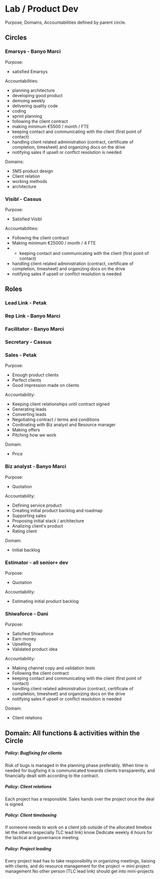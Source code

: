 # Lab / Product Dev
Purpose, Domains, Accountabilities defined by parent circle.

## Circles

### Emarsys - Banyo Marci
Purpose:
- satisfied Emarsys

Accountabilities:
- planning architecture
- developing good product
- demoing weekly
- delivering quality code
- coding
- sprint planning
- following the client contract
- making minimum €5500 / month / FTE
- keeping contact and communicating with the client (first point of contact)
- handling client related administration (contract, certificate of completion, timesheet) and organizing docs on the drive
- notifying sales if upsell or conflict resolution is needed

Domains:
- SMS product design
- Client relation
- working methods
- architecture


### Visibl - Cassus
Purpose:
 - Satisfied Visibl

Accountabilities:
- Following the client contract
- Making minimum €25000 / month / 4 FTE
- - keeping contact and communicating with the client (first point of contact)
- handling client related administration (contract, certificate of completion, timesheet) and organizing docs on the drive
- notifying sales if upsell or conflict resolution is needed

## Roles

### Lead Link - Petak
### Rep Link - Banyo Marci
### Facilitator - Banyo Marci
### Secretary - Cassus

### Sales - Petak

Purpose:
 - Enough product clients
 - Perfect clients
 - Good impression made on clients

Accountability:
 - Keeping client relationships until contract signed
 - Generating leads
 - Converting leads
 - Negotiating contract / terms and conditions
 - Cordinating with Biz analyst and Resource manager
 - Making offers
 - Pitching how we work

Domain:
 - Price

### Biz analyst - Banyo Marci
Purpose:
 - Quotation

Accountability:
 - Defining service product
 - Creating initial product backlog and roadmap
 - Supporting sales
 - Proposing initial stack / architecture
 - Analizing client's product
 - Rating client

Domain:
 - Initial backlog

### Estimator - all senior+ dev

Purpose:
 - Quotation

Accountability:
 - Estimating initial product backlog

### Shiwaforce - Dani

Purpose:
 - Satisfied Shiwaforce
 - Earn money
 - Upselling
 - Validated product idea


Accountability:
 - Making channel copy and validation tests
 - Following the client contract
 - keeping contact and communicating with the client (first point of contact)
- handling client related administration (contract, certificate of completion, timesheet) and organizing docs on the drive
- notifying sales if upsell or conflict resolution is needed

Domain:
 - Client relations


## Domain: All functions & activities within the Circle

##### Policy: Bugfixing for clients
Risk of bugs is managed in the planning phase preferably. 
When time is needed for bugfixing it is communicated towards clients transparently, and financially dealt with according to the contract.

##### Policy: Client relations
Each project has a responsible. 
Sales hands over the project once the deal is signed.

##### Policy: Client timeboxing
If someone needs to work on a client job outside of the allocated timebox let the others (especially TLC lead link) know 
Dedicate weekly 4 hours for the tactical and governance meeting.

##### Policy: Project leading
Every project lead has to take responsibility in organizing meetings, liaising with clients, and do resource management for the project → mini project management 
No other person (TLC lead link) should get into mini-projects

